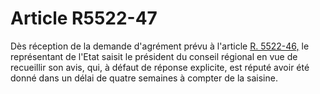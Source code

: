 # Article R5522-47

  
Dès réception de la demande d'agrément prévu à l'article [R. 5522-46,][1] le représentant de l'Etat saisit le président du conseil régional en vue de recueillir son avis, qui, à défaut de réponse explicite, est réputé avoir été donné dans un délai de quatre semaines à compter de la saisine.

 [1]: /affichCodeArticle.do?cidTexte=LEGITEXT000006072050&idArticle=LEGIARTI000018496856&dateTexte=&categorieLien=cid